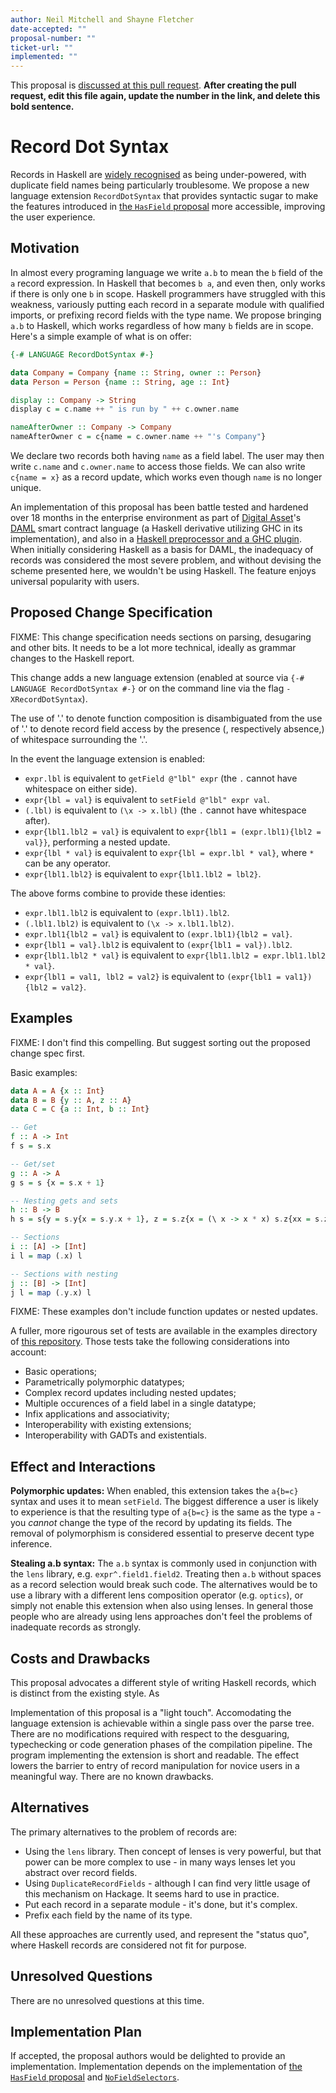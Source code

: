 ```yaml
---
author: Neil Mitchell and Shayne Fletcher
date-accepted: ""
proposal-number: ""
ticket-url: ""
implemented: ""
---
```


This proposal is [discussed at this pull request](https://github.com/ghc-proposals/ghc-proposals/pull/0>).
**After creating the pull request, edit this file again, update the number in
the link, and delete this bold sentence.**

# Record Dot Syntax

Records in Haskell are [widely recognised](https://www.yesodweb.com/blog/2011/09/limitations-of-haskell) as being under-powered, with duplicate field names being particularly troublesome. We propose a new language extension `RecordDotSyntax` that provides syntactic sugar to make the features introduced in [the `HasField` proposal](https://github.com/ghc-proposals/ghc-proposals/blob/master/proposals/0158-record-set-field.rst) more accessible, improving the user experience.

## Motivation

In almost every programing language we write `a.b` to mean the `b` field of the `a` record expression. In Haskell that becomes `b a`, and even then, only works if there is only one `b` in scope. Haskell programmers have struggled with this weakness, variously putting each record in a separate module with qualified imports, or prefixing record fields with the type name. We propose bringing `a.b` to Haskell, which works regardless of how many `b` fields are in scope. Here's a simple example of what is on offer:

```haskell
{-# LANGUAGE RecordDotSyntax #-}

data Company = Company {name :: String, owner :: Person}
data Person = Person {name :: String, age :: Int}

display :: Company -> String
display c = c.name ++ " is run by " ++ c.owner.name

nameAfterOwner :: Company -> Company
nameAfterOwner c = c{name = c.owner.name ++ "'s Company"}
```

We declare two records both having `name` as a field label. The user may then write `c.name` and `c.owner.name` to access those fields. We can also write `c{name = x}` as a record update, which works even though `name` is no longer unique.

An implementation of this proposal has been battle tested and hardened over 18 months in the enterprise environment as part of [Digital Asset](https://digitalasset.com/)'s [DAML](https://daml.com/) smart contract language (a Haskell derivative utilizing GHC in its implementation), and also in a [Haskell preprocessor and a GHC plugin](https://github.com/ndmitchell/record-dot-preprocessor/). When initially considering Haskell as a basis for DAML, the inadequacy of records was considered the most severe problem, and without devising the scheme presented here, we wouldn't be using Haskell. The feature enjoys universal popularity with users.

## Proposed Change Specification

FIXME: This change specification needs sections on parsing, desugaring and other bits. It needs to be a lot more technical, ideally as grammar changes to the Haskell report.

This change adds a new language extension (enabled at source via `{-# LANGUAGE RecordDotSyntax #-}` or on the command line via the flag `-XRecordDotSyntax`).

The use of '.' to denote function composition is disambiguated from the use of '.' to denote record field access by the presence (, respectively absence,) of whitespace surrounding the '.'.

In the event the language extension is enabled:

* `expr.lbl` is equivalent to `getField @"lbl" expr` (the `.` cannot have whitespace on either side).
* `expr{lbl = val}` is equivalent to `setField @"lbl" expr val`.
* `(.lbl)` is equivalent to `(\x -> x.lbl)` (the `.` cannot have whitespace after).
* `expr{lbl1.lbl2 = val}` is equivalent to `expr{lbl1 = (expr.lbl1){lbl2 = val}}`, performing a nested update.
* `expr{lbl * val}` is equivalent to `expr{lbl = expr.lbl * val}`, where `*` can be any operator.
* `expr{lbl1.lbl2}` is equivalent to `expr{lbl1.lbl2 = lbl2}`.

The above forms combine to provide these identies:

* `expr.lbl1.lbl2` is equivalent to `(expr.lbl1).lbl2`.
* `(.lbl1.lbl2)` is equivalent to `(\x -> x.lbl1.lbl2)`.
* `expr.lbl1{lbl2 = val}` is equivalent to `(expr.lbl1){lbl2 = val}`.
* `expr{lbl1 = val}.lbl2` is equivalent to `(expr{lbl1 = val}).lbl2`.
* `expr{lbl1.lbl2 * val}` is equivalent to `expr{lbl1.lbl2 = expr.lbl1.lbl2 * val}`.
* `expr{lbl1 = val1, lbl2 = val2}` is equivalent to `(expr{lbl1 = val1}){lbl2 = val2}`.

## Examples

FIXME: I don't find this compelling. But suggest sorting out the proposed change spec first.

Basic examples:

```haskell
data A = A {x :: Int}
data B = B {y :: A, z :: A}
data C = C {a :: Int, b :: Int}

-- Get
f :: A -> Int
f s = s.x

-- Get/set
g :: A -> A
g s = s {x = s.x + 1}

-- Nesting gets and sets
h :: B -> B
h s = s{y = s.y{x = s.y.x + 1}, z = s.z{x = (\ x -> x * x) s.z{xx = s.z.x}.x}}

-- Sections
i :: [A] -> [Int]
i l = map (.x) l

-- Sections with nesting
j :: [B] -> [Int]
j l = map (.y.x) l
```

FIXME: These examples don't include function updates or nested updates.

A fuller, more rigourous set of tests are available in the examples directory of [this repository](https://github.com/ndmitchell/record-dot-preprocessor). Those tests take the following considerations into account:

* Basic operations;
* Parametrically polymorphic datatypes;
* Complex record updates including nested updates;
* Multiple occurences of a field label in a single datatype;
* Infix applications and associativity;
* Interoperability with existing extensions;
* Interoperability with GADTs and existentials.

## Effect and Interactions

**Polymorphic updates:** When enabled, this extension takes the `a{b=c}` syntax and uses it to mean `setField`. The biggest difference a user is likely to experience is that the resulting type of `a{b=c}` is the same as the type `a` - you _cannot_ change the type of the record by updating its fields. The removal of polymorphism is considered essential to preserve decent type inference.

**Stealing a.b syntax:** The `a.b` syntax is commonly used in conjunction with the `lens` library, e.g. `expr^.field1.field2`. Treating then `a.b` without spaces as a record selection would break such code. The alternatives would be to use a library with a different lens composition operator (e.g. `optics`), or simply not enable this extension when also using lenses. In general those people who are already using lens approaches don't feel the problems of inadequate records as strongly.

## Costs and Drawbacks

This proposal advocates a different style of writing Haskell records, which is distinct from the existing style. As

Implementation of this proposal is a "light touch". Accomodating the language extension is achievable within a single pass over the parse tree. There are no modifications required with respect to the desguaring, typechecking or code generation phases of the compilation pipeline. The program implementing the extension is short and readable. The effect lowers the barrier to entry of record manipulation for novice users in a meaningful way. There are no known drawbacks.

## Alternatives

The primary alternatives to the problem of records are:

* Using the `lens` library. Then concept of lenses is very powerful, but that power can be more complex to use - in many ways lenses let you abstract over record fields.
* Using `DuplicateRecordFields` - although I can find very little usage of this mechanism on Hackage. It seems hard to use in practice.
* Put each record in a separate module - it's done, but it's complex.
* Prefix each field by the name of its type.

All these approaches are currently used, and represent the "status quo", where Haskell records are considered not fit for purpose.

## Unresolved Questions

There are no unresolved questions at this time.

## Implementation Plan

If accepted, the proposal authors would be delighted to provide an implementation. Implementation depends on the implementation of [the `HasField` proposal](https://github.com/ghc-proposals/ghc-proposals/blob/master/proposals/0158-record-set-field.rst) and [`NoFieldSelectors`](https://github.com/ghc-proposals/ghc-proposals/blob/master/proposals/0160-no-toplevel-field-selectors.rst).
